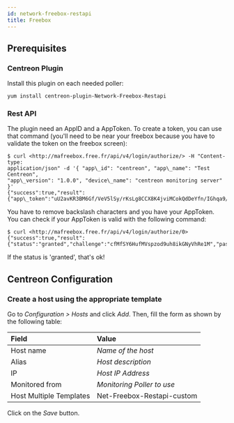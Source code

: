 ```yaml
---
id: network-freebox-restapi
title: Freebox
---
```


## Prerequisites

### Centreon Plugin

Install this plugin on each needed poller:

``` shell
yum install centreon-plugin-Network-Freebox-Restapi
```

### Rest API

The plugin need an AppID and a AppToken. To create a token, you can use that
command (you'll need to be near your freebox because you have to validate the
token on the freebox screen):

```shell
$ curl <http://mafreebox.free.fr/api/v4/login/authorize/> -H "Content-type:
application/json" -d '{ "app\_id": "centreon", "app\_name": "Test Centreon",
"app\_version": "1.0.0", "device\_name": "centreon monitoring server" }'
{"success":true,"result":{"app\_token":"uU2avKR3BM6Gf/VeV5lSy/rKsLg8CCX8K4jviMCokQdDeYfn/IGhqa9/brszrhXU","track\_id":0}}
```

You have to remove backslash characters and you have your AppToken. You can
check if your AppToken is valid with the following command:

```shell
$ curl <http://mafreebox.free.fr/api/v4/login/authorize/0>
{"success":true,"result":{"status":"granted","challenge":"cfMfSY6HufMVspzod9uh8ikGNyVhRe1M","password\_salt":"3MQ+O16Q8zY7eSUdLfndcSkc6jitkGoP"}}
```

If the status is 'granted', that's ok\!

## Centreon Configuration

### Create a host using the appropriate template

Go to *Configuration \> Hosts* and click *Add*. Then, fill the form as shown by
the following table:

| Field                   | Value                      |
| :---------------------- | :------------------------- |
| Host name               | *Name of the host*         |
| Alias                   | *Host description*         |
| IP                      | *Host IP Address*          |
| Monitored from          | *Monitoring Poller to use* |
| Host Multiple Templates | Net-Freebox-Restapi-custom |

Click on the *Save* button.
